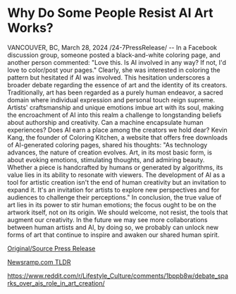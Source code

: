 # Why Do Some People Resist AI Art Works?

VANCOUVER, BC, March 28, 2024 /24-7PressRelease/ -- In a Facebook discussion group, someone posted a black-and-white coloring page, and another person commented:  "Love this. Is AI involved in any way? If not, I'd love to color/post your pages."  Clearly, she was interested in coloring the pattern but hesitated if AI was involved. This hesitation underscores a broader debate regarding the essence of art and the identity of its creators.  Traditionally, art has been regarded as a purely human endeavor, a sacred domain where individual expression and personal touch reign supreme. Artists' craftsmanship and unique emotions imbue art with its soul, making the encroachment of AI into this realm a challenge to longstanding beliefs about authorship and creativity.  Can a machine encapsulate human experiences? Does AI earn a place among the creators we hold dear?  Kevin Kang, the founder of Coloring Kitchen, a website that offers free downloads of AI-generated coloring pages, shared his thoughts:  "As technology advances, the nature of creation evolves. Art, in its most basic form, is about evoking emotions, stimulating thoughts, and admiring beauty. Whether a piece is handcrafted by humans or generated by algorithms, its value lies in its ability to resonate with viewers. The development of AI as a tool for artistic creation isn't the end of human creativity but an invitation to expand it. It's an invitation for artists to explore new perspectives and for audiences to challenge their perceptions."  In conclusion, the true value of art lies in its power to stir human emotions; the focus ought to be on the artwork itself, not on its origin. We should welcome, not resist, the tools that augment our creativity. In the future we may see more collaborations between human artists and AI, by doing so, we probably can unlock new forms of art that continue to inspire and awaken our shared human spirit. 

[Original/Source Press Release](https://www.24-7pressrelease.com/press-release/509586/why-do-some-people-resist-ai-art-works)
                    

[Newsramp.com TLDR](None) 

https://www.reddit.com/r/Lifestyle_Culture/comments/1bppb8w/debate_sparks_over_ais_role_in_art_creation/